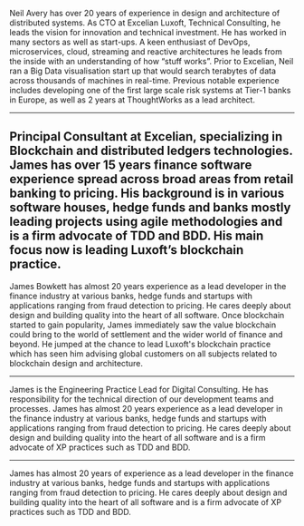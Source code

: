 Neil Avery has over 20 years of experience in design and architecture of 
distributed systems. As CTO at Excelian Luxoft, Technical Consulting, he leads 
the vision for innovation and technical investment. He has worked in many 
sectors as well as start-ups. A keen enthusiast of DevOps, microservices, cloud, 
streaming and reactive architectures he leads from the inside with an 
understanding of how “stuff works”. Prior to Excelian, Neil ran a Big Data 
visualisation start up that would search terabytes of data across thousands of 
machines in real-time. Previous notable experience includes developing one of 
the first large scale risk systems at Tier-1 banks in Europe, as well as 2 
years at ThoughtWorks as a lead architect.

-----

Principal Consultant at Excelian, specializing in Blockchain and distributed 
ledgers technologies.  James has over 15 years finance software experience 
spread across broad areas from retail banking to pricing.  His background is 
in various software houses, hedge funds and banks mostly leading projects using 
agile methodologies and is a firm advocate of TDD and BDD. His main focus now 
is leading Luxoft’s blockchain practice. 
----
James Bowkett has almost 20 years experience as a lead developer in the finance
industry at various banks, hedge funds and startups with applications ranging
from fraud detection to pricing.  He cares deeply about design and building 
quality into the heart of all software.  Once blockchain started to gain 
popularity, James immediately saw the value blockchain could bring to the world 
of settlement and the wider world of finance and beyond.  He jumped at the 
chance to lead Luxoft's blockchain practice which has seen him advising 
global customers on all subjects related to blockchain design and architecture.

----

James is the Engineering Practice Lead for Digital Consulting.  He has 
responsibility for the technical direction of our development teams and 
processes.​
​James has almost 20 years experience as a lead developer in the finance industry 
at various banks, hedge funds and startups with applications ranging​ from fraud 
detection to pricing.  He cares deeply about design and building quality into 
the heart of all software and is a firm advocate of XP practices such as TDD and BDD.

---

James has almost 20 years of experience as a lead developer in the finance 
industry at various banks, hedge funds and startups with applications ranging 
from fraud detection to pricing.  He cares deeply about design and building 
quality into the heart of all software and is a firm advocate of XP practices 
such as TDD and BDD. 